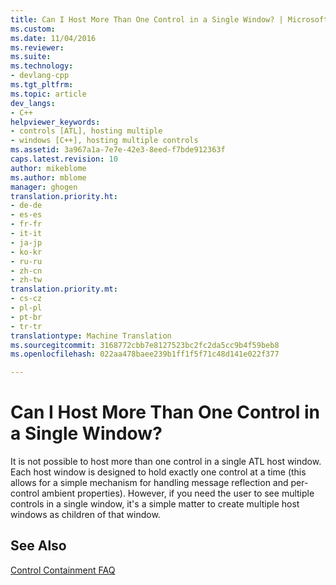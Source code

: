 ```yaml
---
title: Can I Host More Than One Control in a Single Window? | Microsoft Docs
ms.custom: 
ms.date: 11/04/2016
ms.reviewer: 
ms.suite: 
ms.technology:
- devlang-cpp
ms.tgt_pltfrm: 
ms.topic: article
dev_langs:
- C++
helpviewer_keywords:
- controls [ATL], hosting multiple
- windows [C++], hosting multiple controls
ms.assetid: 3a967a1a-7e7e-42e3-8eed-f7bde912363f
caps.latest.revision: 10
author: mikeblome
ms.author: mblome
manager: ghogen
translation.priority.ht:
- de-de
- es-es
- fr-fr
- it-it
- ja-jp
- ko-kr
- ru-ru
- zh-cn
- zh-tw
translation.priority.mt:
- cs-cz
- pl-pl
- pt-br
- tr-tr
translationtype: Machine Translation
ms.sourcegitcommit: 3168772cbb7e8127523bc2fc2da5cc9b4f59beb8
ms.openlocfilehash: 022aa478baee239b1ff1f5f71c48d141e022f377

---
```

# Can I Host More Than One Control in a Single Window?
It is not possible to host more than one control in a single ATL host window. Each host window is designed to hold exactly one control at a time (this allows for a simple mechanism for handling message reflection and per-control ambient properties). However, if you need the user to see multiple controls in a single window, it's a simple matter to create multiple host windows as children of that window.  
  
## See Also  
 [Control Containment FAQ](../atl/atl-control-containment-faq.md)




<!--HONumber=Jan17_HO2-->


